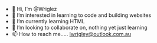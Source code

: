 - 👋 Hi, I’m @Wriglez
- 👀 I’m interested in learning to code and building websites
- 🌱 I’m currently learning HTML
- 💞️ I’m looking to collaborate on, nothing yet just learning
- 📫 How to reach me..... lwrigley@outlook.com.au

<!---
Wriglez/Wriglez is a ✨ special ✨ repository because its `README.md` (this file) appears on your GitHub profile.
You can click the Preview link to take a look at your changes.
--->
